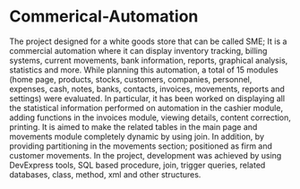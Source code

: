 # Commerical-Automation
The project designed for a white goods store that can be called SME; It is a commercial automation where it can display inventory tracking, billing systems, current movements, bank information, reports, graphical analysis, statistics and more. While planning this automation, a total of 15 modules (home page, products, stocks, customers, companies, personnel, expenses, cash, notes, banks, contacts, invoices, movements, reports and settings) were evaluated. In particular, it has been worked on displaying all the statistical information performed on automation in the cashier module, adding functions in the invoices module, viewing details, content correction, printing. It is aimed to make the related tables in the main page and movements module completely dynamic by using join. In addition, by providing partitioning in the movements section; positioned as firm and customer movements. In the project, development was achieved by using DevExpress tools, SQL based procedure, join, trigger queries, related databases, class, method, xml and other structures.
